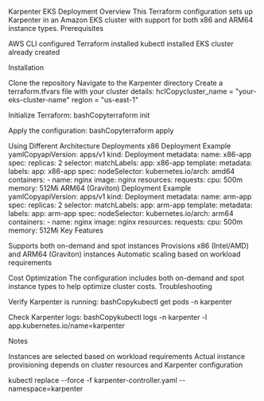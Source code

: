 Karpenter EKS Deployment
Overview
This Terraform configuration sets up Karpenter in an Amazon EKS cluster with support for both x86 and ARM64 instance types.
Prerequisites

AWS CLI configured
Terraform installed
kubectl installed
EKS cluster already created

Installation

Clone the repository
Navigate to the Karpenter directory
Create a terraform.tfvars file with your cluster details:
hclCopycluster_name = "your-eks-cluster-name"
region       = "us-east-1"

Initialize Terraform:
bashCopyterraform init

Apply the configuration:
bashCopyterraform apply


Using Different Architecture Deployments
x86 Deployment Example
yamlCopyapiVersion: apps/v1
kind: Deployment
metadata:
  name: x86-app
spec:
  replicas: 2
  selector:
    matchLabels:
      app: x86-app
  template:
    metadata:
      labels:
        app: x86-app
    spec:
      nodeSelector:
        kubernetes.io/arch: amd64
      containers:
      - name: nginx
        image: nginx
        resources:
          requests:
            cpu: 500m
            memory: 512Mi
ARM64 (Graviton) Deployment Example
yamlCopyapiVersion: apps/v1
kind: Deployment
metadata:
  name: arm-app
spec:
  replicas: 2
  selector:
    matchLabels:
      app: arm-app
  template:
    metadata:
      labels:
        app: arm-app
    spec:
      nodeSelector:
        kubernetes.io/arch: arm64
      containers:
      - name: nginx
        image: nginx
        resources:
          requests:
            cpu: 500m
            memory: 512Mi
Key Features

Supports both on-demand and spot instances
Provisions x86 (Intel/AMD) and ARM64 (Graviton) instances
Automatic scaling based on workload requirements

Cost Optimization
The configuration includes both on-demand and spot instance types to help optimize cluster costs.
Troubleshooting

Verify Karpenter is running:
bashCopykubectl get pods -n karpenter

Check Karpenter logs:
bashCopykubectl logs -n karpenter -l app.kubernetes.io/name=karpenter


Notes

Instances are selected based on workload requirements
Actual instance provisioning depends on cluster resources and Karpenter configuration



kubectl replace --force -f karpenter-controller.yaml --namespace=karpenter
